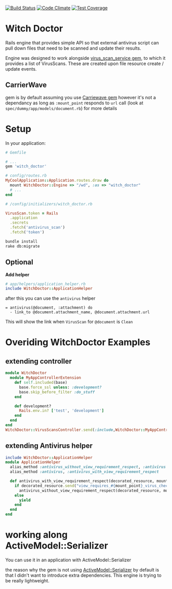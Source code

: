 [![Build Status](https://travis-ci.org/equivalent/witch_doctor.svg)](https://travis-ci.org/equivalent/witch_doctor)
[![Code Climate](https://codeclimate.com/github/equivalent/witch_doctor/badges/gpa.svg)](https://codeclimate.com/github/equivalent/witch_doctor)
[![Test Coverage](https://codeclimate.com/github/equivalent/witch_doctor/badges/coverage.svg)](https://codeclimate.com/github/equivalent/witch_doctor)

# Witch Doctor

Rails engine that provides simple API so that external antivirus
script can pull down files that need to be scanned and update their
results.


Engine was designed to work alongside [virus_scan_service gem](https://github.com/equivalent/virus_scan_service),
to which it provides a list of VirusScans. These are created upon file resource
create / update events.


## CarrierWave

gem is by default assuming you use [Carriewave
gem](https://github.com/carrierwaveuploader/carrierwave)
however it's not a dependancy as long as `:mount_point` responds to
`url` call (look at `spec/dummy/app/models/document.rb`) for more
details


# Setup

In your application:

```ruby
# Gemfile

# ...
gem 'witch_doctor'

```

```ruby
# config/routes.rb
MyCoolApplication::Application.routes.draw do
  mount WitchDoctor::Engine => "/wd", :as => "witch_doctor"
  # ...
end
```

```ruby
# /config/initializers/witch_doctor.rb

VirusScan.token = Rails
  .application
  .secrets
  .fetch('antivirus_scan')
  .fetch('token')
```


```sh
bundle install
rake db:migrate
```

## Optional

**Add helper**

```ruby
# app/helpers/application_helper.rb
include WitchDoctor::ApplicationHelper
```

after this you can use the `antivirus` helper

```haml
= antivirus(@document, :attachment) do
  - link_to @document.attachment_name, @document.attachment.url
```

This will show the link when `VirusScan` for `@document` is `Clean`


# Overiding WitchDoctor Examples

## extending controller

```ruby
module WitchDoctor
  module MyAppControllerExtension
    def self.included(base)
      base.force_ssl unless: :development?
      base.skip_before_filter :do_stuff
    end

    def development?
      Rails.env.in? ['test', 'development']
    end
  end
end
WitchDoctor::VirusScansController.send(:include,WitchDoctor::MyAppControllerExtension)
```

## extending Antivirus helper

```ruby
include WitchDoctor::ApplicationHelper
module ApplicationHelper
  alias_method :antivirus_without_view_requirement_respect, :antivirus
  alias_method :antivirus, :antivirus_with_view_requirement_respect

  def antivirus_with_view_requirement_respect(decorated_resource, mount_point)
    if decorated_resource.send("view_requires_#{mount_point}_virus_check?")
      antivirus_without_view_requirement_respect(decorated_resource, mount_point)
    else
      yield
    end
  end
end
```

# working along ActiveModel::Serializer

You can use it in an application with ActiveModel::Serializer

the reason why the gem is not using [ActiveModel::Serializer](https://github.com/rails-api/active_model_serializers)
by default is that I didn't want to introduce extra dependencies.
This engine is trying to be really lightweight.


